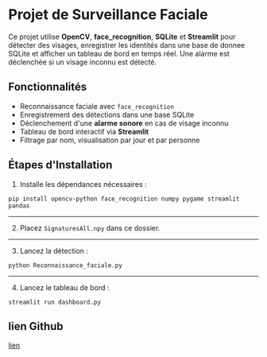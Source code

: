 # Projet de Surveillance Faciale

Ce projet utilise **OpenCV**, **face_recognition**, **SQLite** et **Streamlit** pour détecter des visages, enregistrer les identités dans une base de donnee SQLite et afficher un tableau de bord en temps réel. Une alarme est déclenchée si un visage inconnu est détecté.


## Fonctionnalités

- Reconnaissance faciale avec `face_recognition`
- Enregistrement des détections dans une base SQLite
- Déclenchement d'une **alarme sonore** en cas de visage inconnu
- Tableau de bord interactif via **Streamlit**
- Filtrage par nom, visualisation par jour et par personne


## Étapes d'Installation

1. Installe les dépendances nécessaires :

`pip install opencv-python face_recognition numpy pygame streamlit pandas`

---------

2. Placez `SignaturesAll.npy` dans ce dossier.

---------

3. Lancez la détection :

`python Reconnaissance_faciale.py`

---------

4. Lancez le tableau de bord :

`streamlit run dashboard.py`


## lien Github

[lien](https://github.com/SamiBouhraoua/Reconnaissance_faciale)